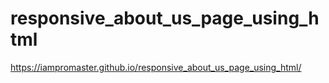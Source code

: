 # responsive_about_us_page_using_html
https://iampromaster.github.io/responsive_about_us_page_using_html/
